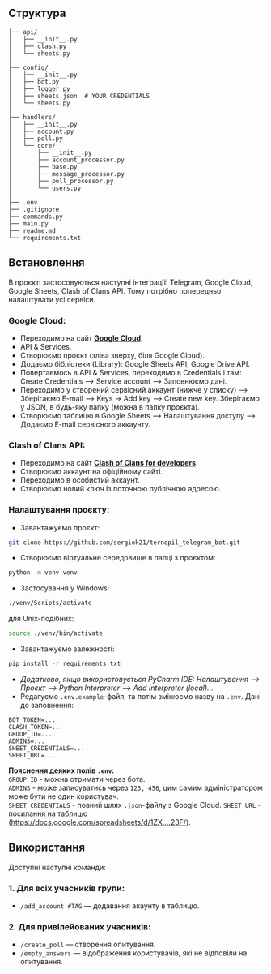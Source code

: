 ## Структура

```text
├── api/
│   ├── __init__.py
│   ├── clash.py
│   └── sheets.py
│
├── config/
│   ├── __init__.py
│   ├── bot.py
│   ├── logger.py
│   ├── sheets.json  # YOUR CREDENTIALS
│   └── sheets.py
│
├── handlers/
│   ├── __init__.py
│   ├── account.py
│   ├── poll.py
│   └── core/
│       ├── __init__.py
│       ├── account_processor.py
│       ├── base.py
│       ├── message_processor.py
│       ├── poll_processor.py
│       └── users.py
│
├── .env
├── .gitignore
├── commands.py
├── main.py
├── readme.md
└── requirements.txt
```

## Встановлення

В проєкті застосовуються наступні інтеграції: Telegram, Google Cloud, Google Sheets, Clash of Clans API. Тому потрібно попередньо налаштувати усі сервіси.

### Google Cloud:

- Переходимо на сайт <b>[Google Cloud](https://console.cloud.google.com/)</b>.
- API & Services. 
- Створюємо проєкт (зліва зверху, біля Google Cloud). 
- Додаємо бібліотеки (Library): Google Sheets API, Google Drive API. 
- Повертаємось в API & Services, переходимо в Credentials і там: Create Credentials --> Service account --> Заповнюємо дані. 
- Переходимо у створений сервісний аккаунт (нижче у списку) --> Зберігаємо E-mail --> Keys -> Add key --> Create new key. Зберігаємо у JSON, в будь-яку папку (можна в папку проєкта). 
- Створюємо таблицю в Google Sheets --> Налаштування доступу --> Додаємо E-mail сервісного аккаунту.

### Clash of Clans API:

- Переходимо на сайт <b>[Clash of Clans for developers](https://developer.clashofclans.com/)</b>.
- Створюємо аккаунт на офіційному сайті.
- Переходимо в особистий аккаунт.
- Створюємо новий ключ із поточною публічною адресою.

### Налаштування проєкту:

- Завантажуємо проєкт:
```bash
git clone https://github.com/sergiok21/ternopil_telegram_bot.git
```
- Створюємо віртуальне середовище в папці з проєктом:
```bash
python -m venv venv
```
- Застосування у Windows:
```bash
./venv/Scripts/activate
```
для Unix-подібних:
```bash
source ./venv/bin/activate
```
- Завантажуємо залежності:
```bash
pip install -r requirements.txt
```
- <i>Додатково, якщо використовується PyCharm IDE: Налаштування --> Проєкт --> Python Interpreter --> Add Interpreter (local)...</i>
- Редагуємо `.env.example`-файл, та потім змінюємо назву на `.env`. Дані до заповнення:
```
BOT_TOKEN=...
CLASH_TOKEN=...
GROUP_ID=...
ADMINS=...
SHEET_CREDENTIALS=...
SHEET_URL=...
```
**Пояснення деяких полів `.env`:**\
`GROUP_ID` - можна отримати через бота.\
`ADMINS` - може записуватись через `123, 456`, цим самим адміністратором може бути не один користувач.\
`SHEET_CREDENTIALS` - повний шлях `.json`-файлу з Google Cloud.
`SHEET_URL` - посилання на таблицю (https://docs.google.com/spreadsheets/d/1ZX....23F/).

## Використання

Доступні наступні команди:

### 1. Для всіх учасників групи:
- `/add_account #TAG` — додавання акаунту в таблицю.

### 2. Для привілейованих учасників:
- `/create_poll` — створення опитування.
- `/empty_answers` — відображення користувачів, які не відповіли на опитування.
